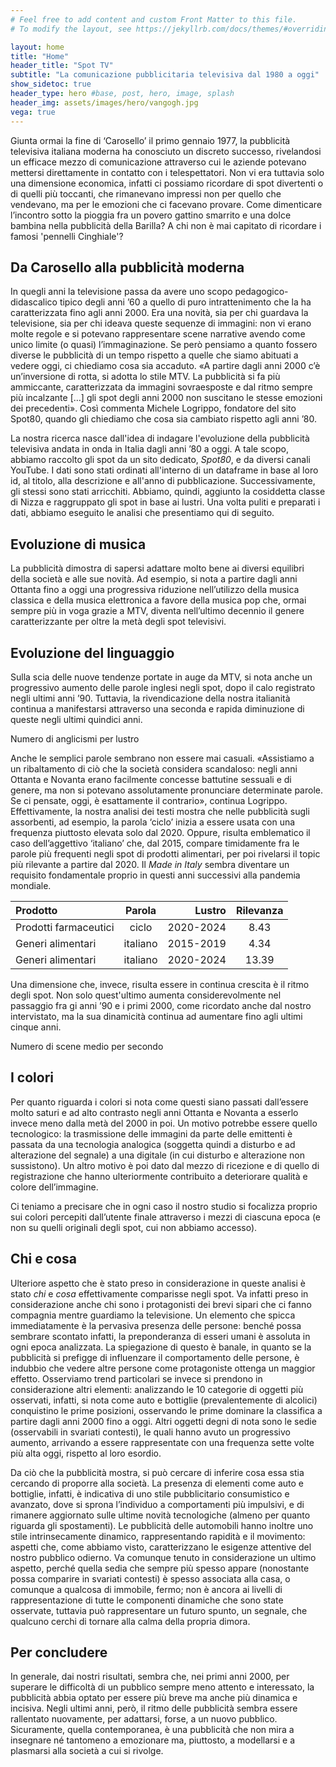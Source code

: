 ```yaml
---
# Feel free to add content and custom Front Matter to this file.
# To modify the layout, see https://jekyllrb.com/docs/themes/#overriding-theme-defaults

layout: home
title: "Home"
header_title: "Spot TV"
subtitle: "La comunicazione pubblicitaria televisiva dal 1980 a oggi"
show_sidetoc: true
header_type: hero #base, post, hero, image, splash
header_img: assets/images/hero/vangogh.jpg
vega: true
---
```


Giunta ormai la fine di ‘Carosello’ il primo gennaio 1977, la pubblicità televisiva italiana moderna ha conosciuto un
discreto successo, rivelandosi un efficace mezzo di comunicazione attraverso cui le aziende potevano mettersi
direttamente in contatto con i telespettatori. Non vi era tuttavia solo una dimensione economica, infatti ci possiamo
ricordare di spot divertenti o di quelli più toccanti, che rimanevano impressi non per quello che vendevano, ma per le
emozioni che ci facevano provare. Come dimenticare l’incontro sotto la pioggia fra un povero gattino smarrito e una
dolce bambina nella pubblicità della Barilla? A chi non è mai capitato di ricordare i famosi 'pennelli Cinghiale'?

## Da Carosello alla pubblicità moderna

In quegli anni la televisione passa da avere uno scopo pedagogico-didascalico tipico degli anni ’60 a quello di puro
intrattenimento che la ha caratterizzata fino agli anni 2000. Era una novità, sia per chi guardava la televisione, sia
per chi ideava queste sequenze di immagini: non vi erano molte regole e si potevano rappresentare scene narrative avendo
come unico limite (o quasi) l’immaginazione. Se però pensiamo a quanto fossero diverse le pubblicità di un tempo
rispetto a quelle che siamo abituati a vedere oggi, ci chiediamo cosa sia accaduto. «A partire dagli anni 2000 c’è
un’inversione di rotta, si adotta lo stile MTV. La pubblicità si fa più ammiccante, caratterizzata da immagini
sovraesposte e dal ritmo sempre più incalzante \[…\] gli spot degli anni 2000 non suscitano le stesse emozioni dei
precedenti». Così commenta Michele Logrippo, fondatore del sito Spot80, quando gli chiediamo che cosa sia cambiato
rispetto agli anni ’80.

La nostra ricerca nasce dall'idea di indagare l'evoluzione della pubblicità televisiva andata in onda in Italia dagli anni ’80 a oggi. A tale scopo, abbiamo raccolto gli spot da un sito dedicato, _Spot80_, e 
da diversi canali YouTube. I dati sono stati ordinati all'interno di un dataframe in base al loro id, al titolo, alla descrizione e all'anno di pubblicazione. 
Successivamente, gli stessi sono stati arricchiti. Abbiamo, quindi, aggiunto la cosiddetta classe di Nizza e raggruppato gli spot in base ai lustri.
Una volta puliti e preparati i dati, abbiamo eseguito le analisi che presentiamo qui di seguito.

## Evoluzione di musica 

La pubblicità dimostra di sapersi adattare molto bene ai diversi equilibri della società e alle sue novità. Ad esempio, 
si nota a partire dagli anni Ottanta fino a oggi una progressiva
riduzione nell’utilizzo della musica classica e della musica elettronica a favore della musica pop che, ormai sempre più
in voga grazie a MTV, diventa nell’ultimo decennio il genere caratterizzante per oltre la metà degli spot televisivi.

## Evoluzione del linguaggio
Sulla scia delle nuove tendenze portate in auge da MTV, si nota anche un progressivo aumento delle parole inglesi negli spot, dopo il calo registrato negli ultimi anni ’90. 
Tuttavia, la rivendicazione della nostra italianità continua a manifestarsi attraverso una seconda e rapida diminuzione di queste negli ultimi quindici anni.

<p class="caption">
Numero di anglicismi per lustro
</p>
<vegachart schema-url="{{site.baseurl}}/assets/charts/text_charts/chart_angl_lustrum.json" style="width:70%"></vegachart> 


Anche le semplici parole sembrano non essere mai casuali. «Assistiamo a un ribaltamento di ciò che la società considera
scandaloso: negli anni Ottanta e Novanta erano facilmente concesse battutine sessuali e di genere, ma non si potevano
assolutamente pronunciare determinate parole. Se ci pensate, oggi, è esattamente il contrario», continua Logrippo.
Effettivamente, la nostra analisi dei testi mostra che nelle pubblicità sugli assorbenti, ad esempio, la parola ‘ciclo’
inizia a essere usata con una frequenza piuttosto elevata solo dal 2020. Oppure, risulta emblematico il caso
dell’aggettivo ‘italiano’ che, dal 2015, compare timidamente fra le parole più frequenti negli spot di prodotti alimentari, 
per poi rivelarsi il topic più rilevante a partire dal 2020.
Il _Made in Italy_ sembra diventare un requisito fondamentale proprio in questi anni successivi alla pandemia mondiale.

| **Prodotto**         | **Parola**     | **Lustro** |     **Rilevanza**     |
|:---------------------|:--------------:|-----------:|:---------------------:|
| Prodotti farmaceutici|     ciclo      |  2020-2024 |         8.43          |
| Generi alimentari    |    italiano    |  2015-2019 |         4.34         |
| Generi alimentari    |    italiano    |  2020-2024 |         13.39                   |


Una dimensione che, invece, risulta essere in continua crescita è il ritmo degli spot. Non solo quest'ultimo aumenta considerevolmente 
nel passaggio fra gi anni ’90 e i primi 2000, come ricordato anche dal nostro intervistato, ma la sua dinamicità continua 
ad aumentare fino agli ultimi cinque anni.

<p class="caption">
Numero di scene medio per secondo
</p>

<vegachart schema-url="{{site.baseurl}}/assets/charts/text_charts/scene_sec.json" style="width:70%"></vegachart> 


## I colori

Per quanto riguarda i colori si nota come questi siano passati dall’essere molto saturi e ad alto contrasto negli anni
Ottanta e Novanta a esserlo invece meno dalla metà del 2000 in poi. Un motivo potrebbe essere quello tecnologico: la
trasmissione delle immagini da parte delle emittenti è passata da una tecnologia analogica (soggetta quindi a disturbo e
ad alterazione del segnale) a una digitale (in cui disturbo e alterazione non sussistono). Un altro motivo è poi dato
dal mezzo di ricezione e di quello di registrazione che hanno ulteriormente contribuito a deteriorare qualità e colore
dell’immagine.

Ci teniamo a precisare che in ogni caso il nostro studio si focalizza proprio sui colori percepiti dall’utente finale
attraverso i mezzi di ciascuna epoca (e non su quelli originali degli spot, cui non abbiamo accesso).

## Chi e cosa

Ulteriore aspetto che è stato preso in considerazione in queste analisi è stato _chi_ e _cosa_ effettivamente comparisse
negli spot. Va infatti preso in considerazione anche chi sono i protagonisti dei brevi sipari che ci fanno compagnia
mentre guardiamo la televisione. Un elemento che spicca immediatamente è la pervasiva presenza delle persone: benché
possa sembrare scontato infatti, la preponderanza di esseri umani è assoluta in ogni epoca analizzata. La spiegazione di
questo è banale, in quanto se la pubblicità si prefigge di influenzare il comportamento delle persone, è indubbio che
vedere altre persone come protagoniste ottenga un maggior effetto. Osserviamo trend particolari se invece si prendono in
considerazione altri elementi: analizzando le 10 categorie di oggetti più osservati, infatti, si nota come auto e
bottiglie (prevalentemente di alcolici) conquistino le prime posizioni, osservando le prime dominare la classifica a
partire dagli anni 2000 fino a oggi. Altri oggetti degni di nota sono le sedie (osservabili in svariati contesti), le
quali hanno avuto un progressivo aumento, arrivando a essere rappresentate con una frequenza sette volte più alta oggi,
rispetto al loro esordio.

Da ciò che la pubblicità mostra, si può cercare di inferire cosa essa stia cercando di proporre alla società. La
presenza di elementi come auto e bottiglie, infatti, è indicativa di uno stile pubblicitario consumistico e
avanzato, dove si sprona l’individuo a comportamenti più impulsivi, e di rimanere aggiornato sulle ultime novità
tecnologiche (almeno per quanto riguarda gli spostamenti). Le pubblicità delle automobili hanno inoltre uno stile
intrinsecamente dinamico, rappresentando rapidità e il movimento: aspetti che, come abbiamo visto, caratterizzano le
esigenze attentive del nostro pubblico odierno. Va comunque tenuto in considerazione un ultimo aspetto, perché quella
sedia che sempre più spesso appare (nonostante possa comparire in svariati contesti) è spesso associata alla casa, o
comunque a qualcosa di immobile, fermo; non è ancora ai livelli di rappresentazione di tutte le componenti dinamiche che
sono state osservate, tuttavia può rappresentare un futuro spunto, un segnale, che qualcuno cerchi di tornare alla calma
della propria dimora.

## Per concludere

In generale, dai nostri risultati, sembra che, nei primi anni 2000, per superare le difficoltà di un pubblico sempre
meno attento e interessato, la pubblicità abbia optato per essere più breve ma anche più dinamica e incisiva. Negli
ultimi anni, però, il ritmo delle pubblicità sembra essere rallentato nuovamente, per adattarsi, forse, a un nuovo
pubblico. Sicuramente, quella contemporanea, è una pubblicità che non mira a insegnare né tantomeno a emozionare ma,
piuttosto, a modellarsi e a plasmarsi alla società a cui si rivolge.